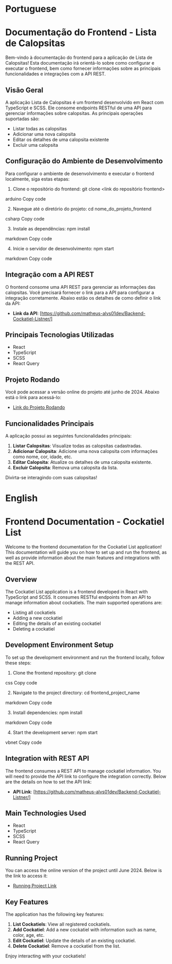 # Portuguese
# Documentação do Frontend - Lista de Calopsitas

Bem-vindo à documentação do frontend para a aplicação de Lista de Calopsitas! Esta documentação irá orientá-lo sobre como configurar e executar o frontend, bem como fornecer informações sobre as principais funcionalidades e integrações com a API REST.

## Visão Geral

A aplicação Lista de Calopsitas é um frontend desenvolvido em React com TypeScript e SCSS. Ele consome endpoints RESTful de uma API para gerenciar informações sobre calopsitas. As principais operações suportadas são:

- Listar todas as calopsitas
- Adicionar uma nova calopsita
- Editar os detalhes de uma calopsita existente
- Excluir uma calopsita

## Configuração do Ambiente de Desenvolvimento

Para configurar o ambiente de desenvolvimento e executar o frontend localmente, siga estas etapas:

1. Clone o repositório do frontend:
git clone <link do repositório frontend>

arduino
Copy code

2. Navegue até o diretório do projeto:
cd nome_do_projeto_frontend

csharp
Copy code

3. Instale as dependências:
npm install

markdown
Copy code

4. Inicie o servidor de desenvolvimento:
npm start

markdown
Copy code

## Integração com a API REST

O frontend consome uma API REST para gerenciar as informações das calopsitas. Você precisará fornecer o link para a API para configurar a integração corretamente. Abaixo estão os detalhes de como definir o link da API:

- **Link da API**: [https://github.com/matheus-alvs01dev/Backend-Cockatiel-Listner/]

## Principais Tecnologias Utilizadas

- React
- TypeScript
- SCSS
- React Query


## Projeto Rodando

Você pode acessar a versão online do projeto até junho de 2024. Abaixo está o link para acessá-lo:

- [Link do Projeto Rodando](inserir_link_do_projeto_aqui)

## Funcionalidades Principais

A aplicação possui as seguintes funcionalidades principais:

1. **Listar Calopsitas**: Visualize todas as calopsitas cadastradas.
2. **Adicionar Calopsita**: Adicione uma nova calopsita com informações como nome, cor, idade, etc.
3. **Editar Calopsita**: Atualize os detalhes de uma calopsita existente.
4. **Excluir Calopsita**: Remova uma calopsita da lista.

Divirta-se interagindo com suas calopsitas!

# English

# Frontend Documentation - Cockatiel List

Welcome to the frontend documentation for the Cockatiel List application! This documentation will guide you on how to set up and run the frontend, as well as provide information about the main features and integrations with the REST API.

## Overview

The Cockatiel List application is a frontend developed in React with TypeScript and SCSS. It consumes RESTful endpoints from an API to manage information about cockatiels. The main supported operations are:

- Listing all cockatiels
- Adding a new cockatiel
- Editing the details of an existing cockatiel
- Deleting a cockatiel

## Development Environment Setup

To set up the development environment and run the frontend locally, follow these steps:

1. Clone the frontend repository:
git clone <frontend repository link>

css
Copy code

2. Navigate to the project directory:
cd frontend_project_name

markdown
Copy code

3. Install dependencies:
npm install

markdown
Copy code

4. Start the development server:
npm start

vbnet
Copy code

## Integration with REST API

The frontend consumes a REST API to manage cockatiel information. You will need to provide the API link to configure the integration correctly. Below are the details on how to set the API link:

- **API Link**: [https://github.com/matheus-alvs01dev/Backend-Cockatiel-Listner/]

## Main Technologies Used

- React
- TypeScript
- SCSS
- React Query

## Running Project

You can access the online version of the project until June 2024. Below is the link to access it:

- [Running Project Link](insert_project_link_here)

## Key Features

The application has the following key features:

1. **List Cockatiels**: View all registered cockatiels.
2. **Add Cockatiel**: Add a new cockatiel with information such as name, color, age, etc.
3. **Edit Cockatiel**: Update the details of an existing cockatiel.
4. **Delete Cockatiel**: Remove a cockatiel from the list.


Enjoy interacting with your cockatiels!